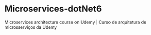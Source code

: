# Microservices-dotNet6

Microservices architecture course on Udemy | Curso de arquitetura de microsserviços da Udemy
